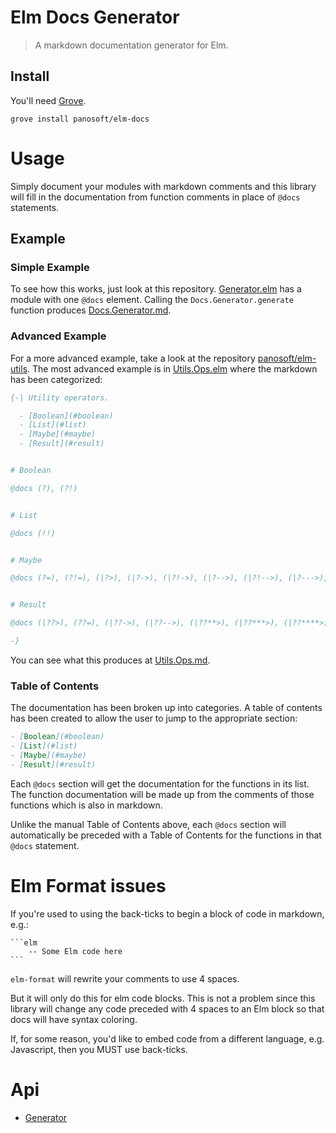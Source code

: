 # Elm Docs Generator

> A markdown documentation generator for Elm.

## Install

You'll need [Grove](https://github.com/panosoft/elm-grove.git).

```
grove install panosoft/elm-docs
```

# Usage

Simply document your modules with markdown comments and this library will fill in the documentation from function comments in place of `@docs`  statements.

## Example

### Simple Example
To see how this works, just look at this repository. [Generator.elm](src/Docs/Generator.elm) has a module with one `@docs` element. Calling the `Docs.Generator.generate` function produces [Docs.Generator.md](elm-docs/Docs.Generator.md).

### Advanced Example
For a more advanced example, take a look at the repository [panosoft/elm-utils](https://github.com/panosoft/elm-utils). The most advanced example is in [Utils.Ops.elm](https://github.com/panosoft/elm-utils/blob/master/src/Utils/Ops.elm) where the markdown has been categorized:

```elm
{-| Utility operators.

  - [Boolean](#boolean)
  - [List](#list)
  - [Maybe](#maybe)
  - [Result](#result)


# Boolean

@docs (?), (?!)


# List

@docs (!!)


# Maybe

@docs (?=), (?!=), (|?>), (|?->), (|?!->), (|?-->), (|?!-->), (|?--->), (|?!--->), (|?**>), (|?!**>), (|?***>), (|?!***>), (|?****>), (|?!****>)


# Result

@docs (|??>), (??=), (|??->), (|??-->), (|??**>), (|??***>), (|??****>)

-}

```

You can see what this produces at [Utils.Ops.md](https://github.com/panosoft/elm-utils/blob/master/elm-docs/Utils.Ops.md).

### Table of Contents

The documentation has been broken up into categories. A table of contents has been created to allow the user to jump to the appropriate section:

```markdown
- [Boolean](#boolean)
- [List](#list)
- [Maybe](#maybe)
- [Result](#result)
```

Each `@docs` section will get the documentation for the functions in its list. The function documentation will be made up from the comments of those functions which is also in markdown.

Unlike the manual Table of Contents above, each `@docs` section will automatically be preceded with a Table of Contents for the functions in that `@docs` statement.

# Elm Format issues

If you're used to using the back-ticks to begin a block of code in markdown, e.g.:

    ```elm
		-- Some Elm code here
    ```

`elm-format` will rewrite your comments to use 4 spaces.

But it will only do this for elm code blocks. This is not a problem since this library will change any code preceded with 4 spaces to an Elm block so that docs will have syntax coloring.

If, for some reason, you'd like to embed code from a different language, e.g. Javascript, then you MUST use back-ticks.

# Api

- [Generator](src/Docs/Generator.elm)
